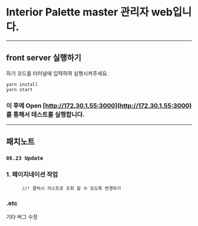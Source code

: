 # Interior Palette master 관리자 web입니다.

---

## front server 실행하기

하기 코드를 터미널에 입력하여 실행시켜주세요.

```
yarn install
yarn start
```

### 이 후에 Open [http://172.30.1.55:3000](http://172.30.1.55:3000) 를 통해서 테스트를 실행합니다.

---

## 패치노트

### `08.23 Update`

### 1. 페이지네이션 작업

          //! 클릭시 리스트로 조회 할 수 있도록 변경하기

### .etc

기타 버그 수정
